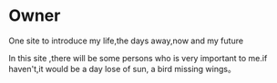# Owner
One site to introduce my life,the days away,now and my future

In this site ,there will be some persons who is very important to me.if haven't,it would be a day lose of sun, a bird missing
wings。

